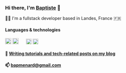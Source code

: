 ### Hi there, I'm [Baptiste](https://www.baptistemenard.com/about) 👋

👨‍💻 I'm a fullstack developer based in Landes, France 🇫🇷  


#### Languages & technologies

<p>
  <span>
    <img src="https://cdn.iconscout.com/icon/free/png-512/typescript-1174965.png" alt="drawing" width="20"/>
    <img src="https://upload.wikimedia.org/wikipedia/commons/thumb/4/47/React.svg/674px-React.svg.png" width="20"/>
    <img src="https://encrypted-tbn0.gstatic.com/images?q=tbn%3AANd9GcTEpufCB5fUnjUjqhNFZySltK_VYUcH5Y8vqA&usqp=CAU" width="16"/>
    <img src="https://cdn.worldvectorlogo.com/logos/apollo-graphql-compact.svg" width="18"/>
    <img src="https://upload.wikimedia.org/wikipedia/commons/thumb/1/17/GraphQL_Logo.svg/1200px-GraphQL_Logo.svg.png" width="18"/>
</span>  
</p>

#### 💬 [Writing tutorials and tech-related posts on my blog](https://www.baptistemenard.com)

#### 📫 bapmenard@gmail.com

